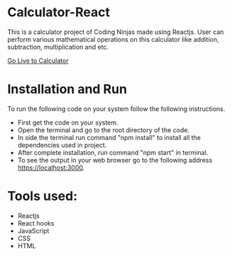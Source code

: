 # Calculator-React
This is a calculator project of Coding Ninjas made using Reactjs. User can perform various mathematical operations on this calculator like addition, subtraction, multiplication and etc.

[Go Live to Calculator](https://calculator-rajxode.netlify.app/)

# Installation and Run
To run the following code on your system follow the following instructions.
- First get the code on your system.
- Open the terminal and go to the root directory of the code.
- In side the terminal run command "npm install" to install all the dependencies used in project.
- After complete installation, run command "npm start" in terminal.
- To see the output in your web browser go to the following address [https://localhost:3000](https://localhost:3000).

# Tools used:
- Reactjs
- React hooks
- JavaScript
- CSS
- HTML

  
